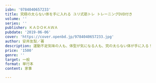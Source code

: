 ```yaml
---
isbn: '9784040657233'
title: 究極の太らない体を手に入れる ユリ式筋トレ トレーニングDVD付き
volume: ''
series: ''
publisher: ＫＡＤＯＫＡＷＡ
pubdate: '2019-06-06'
cover: 'https://cover.openbd.jp/9784040657233.jpg'
author: 安井友梨／著
description: 運動不足気味の人も、体型が気になる人も、究の太らない体が手に入る！
price: '1500'
genre: ''
target: 一般
format: 単行本
content: 家事

---
```

